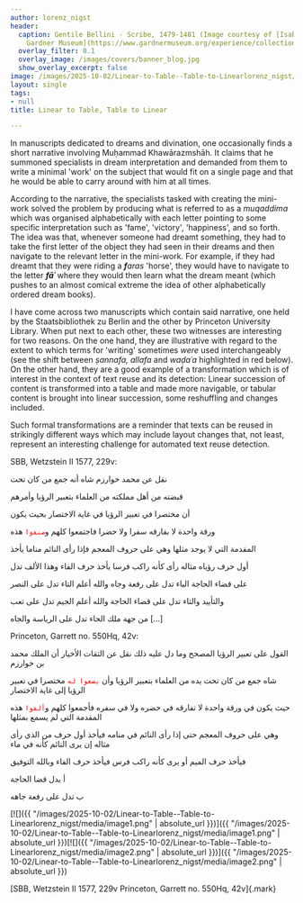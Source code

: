 ```yaml
---
author: lorenz_nigst
header:
  caption: Gentile Bellini - Scribe, 1479-1481 (Image courtesy of [Isabella Stewart
    Gardner Museum](https://www.gardnermuseum.org/experience/collection/10755), Boston)
  overlay_filter: 0.1
  overlay_image: /images/covers/banner_blog.jpg
  show_overlay_excerpt: false
image: /images/2025-10-02/Linear-to-Table--Table-to-Linearlorenz_nigst/media/image1.png
layout: single
tags:
- null
title: Linear to Table, Table to Linear

---
```

In manuscripts dedicated to dreams and divination, one occasionally finds a short narrative involving Muḥammad Khawārazmshāh. It claims that he summoned specialists in dream interpretation and demanded from them to write a minimal 'work' on the subject that would fit on a single page and that he would be able to carry around with him at all times.

According to the narrative, the specialists tasked with creating the mini-work solved the problem by producing what is referred to as a *muqaddima* which was organised alphabetically with each letter pointing to some specific interpretation such as 'fame', 'victory', 'happiness', and so forth. The idea was that, whenever someone had dreamt something, they had to take the first letter of the object they had seen in their dreams and then navigate to the relevant letter in the mini-work. For example, if they had dreamt that they were riding a ***f**aras* 'horse', they would have to navigate to the letter ***fāʾ*** where they would then learn what the dream meant (which pushes to an almost comical extreme the idea of other alphabetically ordered dream books).

I have come across two manuscripts which contain said narrative, one held by the Staatsbibliothek zu Berlin and the other by Princeton University Library. When put next to each other, these two witnesses are interesting for two reasons. On the one hand, they are illustrative with regard to the extent to which terms for 'writing' sometimes *were* used interchangeably (see the shift between *ṣannafa, allafa* and *waḍaʿa* highlighted in red below). On the other hand, they are a good example of a transformation which is of interest in the context of text reuse and its detection: Linear succession of content is transformed into a table and made more navigable, or tabular content is brought into linear succession, some reshuffling and changes included.

Such formal transformations are a reminder that texts can be reused in strikingly different ways which may include layout changes that, not least, represent an interesting challenge for automated text reuse detection.

SBB, Wetzstein II 1577, 229v:
<code style = "color: red"> </code>

نقل عن محمد خوارزم شاه أنه جمع من كان تحت

قبضته من أهل مملكته من العلماء بتعبير الرؤيا وأمرهم

أن <style style = "color: red"> يصنفوا</style> مختصرا في تعبير الرؤيا في غاية الاختصار بحيث يكون

ورقة واحدة لا بفارقه سفرا ولا حضرا فاجتمعوا كلهم و<code style = "color: red">صنفوا</code> هذه

المقدمة التي لا يوجد مثلها وهي على حروف المعجم فإذا رأى النائم مناما يأخذ

أول حرف رؤياه مثاله رأى كأنه راكب فرسا يأخذ حرف الفاء وهذا الألف تدل

على قضاء الحاجة الباء تدل على رفعة وجاه والله أعلم التاء تدل على النصر

والتأييد والثاء تدل على قضاء الحاجة والله أعلم الجيم تدل على تعب

من جهة ملك الحاء تدل على الرياسة والجاه \[...\]

Princeton, Garrett no. 550Hq, 42v:



القول على تعبير الرؤيا المصحح وما دل عليه ذلك نقل عن الثقات الأخيار أن الملك محمد بن خوارزم

شاه جمع من كان تحت يده من العلماء بتعبير الرؤيا وأن <code style = "color: red">يضعوا له</code> مختصرا في تعبير الرؤيا إلى غاية الاختصار

حيث يكون في ورقة واحدة لا تفارقه في حضره ولا في سفره فأجمعوا كلهم و<code style = "color: red">ألفوا</code> هذه المقدمة التي لم يسمع بمثلها

وهي على حروف المعجم حتى إذا رأى النائم في منامه فيأخذ أول حرف من الذي رأى مثاله إن يرى النائم كأنه في ماء

فيأخذ حرف الميم أو يرى كأنه راكب فرس فيأخذ حرف الفاء وبالله التوفيق

أ يدل قضا الحاجة

ب تدل على رفعة جاهه

<style dir='rtl'>[\...\]</style>

[![]({{ "/images/2025-10-02/Linear-to-Table--Table-to-Linearlorenz_nigst/media/image1.png" | absolute_url }})]({{ "/images/2025-10-02/Linear-to-Table--Table-to-Linearlorenz_nigst/media/image1.png" | absolute_url }})[![]({{ "/images/2025-10-02/Linear-to-Table--Table-to-Linearlorenz_nigst/media/image2.png" | absolute_url }})]({{ "/images/2025-10-02/Linear-to-Table--Table-to-Linearlorenz_nigst/media/image2.png" | absolute_url }})

[SBB, Wetzstein II 1577, 229v Princeton, Garrett no. 550Hq, 42v]{.mark}
